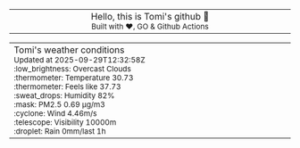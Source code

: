 
<div align="center">
<table>
<tbody>
<td align="center">
<img width="2000" height="0"><br>
Hello, this is Tomi's github 👋<br>
<sup>Built with ❤️, GO & Github Actions</sup><br>
<img width="2000" height="0">
</td>
</tbody>
</table>
</div>
<table>
<tbody>
<td align="left">
<img width="2000" height="0"><br>
Tomi's weather conditions<br>
<sup>Updated at 2025-09-29T12:32:58Z</sup><br>
<sup>:low_brightness: Overcast Clouds</sup><br>
<sup>:thermometer: Temperature 30.73 </sup><br>
<sup>:thermometer: Feels like 37.73</sup><br>
<sup>:sweat_drops: Humidity 82%</sup><br>
<sup>:mask: PM2.5 0.69 μg/m3</sup><br>
<sup>:cyclone: Wind 4.46m/s </sup><br>
<sup>:telescope: Visibility 10000m </sup><br>
<sup>:droplet: Rain 0mm/last 1h </sup><br>
<img width="2000" height="0">
</td>
<td align="left">
<img width="2000" height="0"><br>
<br>
<img width="2000" height="0">
</td>
</tbody>
</table>
</div>
    